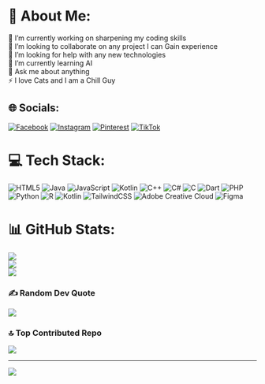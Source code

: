 # 💫 About Me:
🔭 I’m currently working on sharpening my coding skills<br>👯 I’m looking to collaborate on any project I can Gain experience<br>🤝 I’m looking for help with any new technologies <br>🌱 I’m currently learning AI<br>💬 Ask me about anything<br>⚡ I love Cats and I am a Chill Guy


## 🌐 Socials:
[![Facebook](https://img.shields.io/badge/Facebook-%231877F2.svg?logo=Facebook&logoColor=white)](https://facebook.com/vihanga.wimalaweera.5) [![Instagram](https://img.shields.io/badge/Instagram-%23E4405F.svg?logo=Instagram&logoColor=white)](https://instagram.com/_vihanga_not_found) [![Pinterest](https://img.shields.io/badge/Pinterest-%23E60023.svg?logo=Pinterest&logoColor=white)](https://pinterest.com/vihanga_not_found) [![TikTok](https://img.shields.io/badge/TikTok-%23000000.svg?logo=TikTok&logoColor=white)](https://tiktok.com/@vihangawimalaweera) 

# 💻 Tech Stack:
![HTML5](https://img.shields.io/badge/html5-%23E34F26.svg?style=for-the-badge&logo=html5&logoColor=white) ![Java](https://img.shields.io/badge/java-%23ED8B00.svg?style=for-the-badge&logo=openjdk&logoColor=white) ![JavaScript](https://img.shields.io/badge/javascript-%23323330.svg?style=for-the-badge&logo=javascript&logoColor=%23F7DF1E) ![Kotlin](https://img.shields.io/badge/kotlin-%237F52FF.svg?style=for-the-badge&logo=kotlin&logoColor=white) ![C++](https://img.shields.io/badge/c++-%2300599C.svg?style=for-the-badge&logo=c%2B%2B&logoColor=white) ![C#](https://img.shields.io/badge/c%23-%23239120.svg?style=for-the-badge&logo=csharp&logoColor=white) ![C](https://img.shields.io/badge/c-%2300599C.svg?style=for-the-badge&logo=c&logoColor=white) ![Dart](https://img.shields.io/badge/dart-%230175C2.svg?style=for-the-badge&logo=dart&logoColor=white) ![PHP](https://img.shields.io/badge/php-%23777BB4.svg?style=for-the-badge&logo=php&logoColor=white) ![Python](https://img.shields.io/badge/python-3670A0?style=for-the-badge&logo=python&logoColor=ffdd54) ![R](https://img.shields.io/badge/r-%23276DC3.svg?style=for-the-badge&logo=r&logoColor=white) ![Kotlin](https://img.shields.io/badge/kotlin-%237F52FF.svg?style=for-the-badge&logo=kotlin&logoColor=white) ![TailwindCSS](https://img.shields.io/badge/tailwindcss-%2338B2AC.svg?style=for-the-badge&logo=tailwind-css&logoColor=white) ![Adobe Creative Cloud](https://img.shields.io/badge/Adobe%20Creative%20Cloud-DA1F26.svg?style=for-the-badge&logo=Adobe%20Creative%20Cloud&logoColor=white) ![Figma](https://img.shields.io/badge/figma-%23F24E1E.svg?style=for-the-badge&logo=figma&logoColor=white)
# 📊 GitHub Stats:
![](https://github-readme-stats.vercel.app/api?username=dazai2003&theme=default&hide_border=false&include_all_commits=false&count_private=false)<br/>
![](https://github-readme-streak-stats.herokuapp.com/?user=dazai2003&theme=default&hide_border=false)<br/>
![](https://github-readme-stats.vercel.app/api/top-langs/?username=dazai2003&theme=default&hide_border=false&include_all_commits=false&count_private=false&layout=compact)

### ✍️ Random Dev Quote
![](https://quotes-github-readme.vercel.app/api?type=horizontal&theme=radical)

### 🔝 Top Contributed Repo
![](https://github-contributor-stats.vercel.app/api?username=dazai2003&limit=5&theme=dark&combine_all_yearly_contributions=true)

---
[![](https://visitcount.itsvg.in/api?id=dazai2003&icon=0&color=0)](https://visitcount.itsvg.in)

<!-- Proudly created with GPRM ( https://gprm.itsvg.in ) -->
